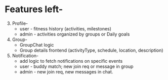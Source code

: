 # Features left- 
3. Profile-
      - user - fitness history (activities, milestones)
      - admin - activities organized by groups or Daily goals
4. Group-
    - GroupChat logic
    - Group details frontend (activityType, schedule, location, description)
5. Notification-
    - add logic to fetch notifications on specific events
    - user - buddy match; new join req or message in group
    - admin - new join req, new messages in chat.
